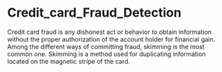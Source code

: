 # Credit_card_Fraud_Detection
Credit card fraud is any dishonest act or behavior to obtain information without the proper authorization of the account holder for financial gain. Among the different ways of committing fraud, skimming is the most common one. Skimming is a method used for duplicating information located on the magnetic stripe of the card.
